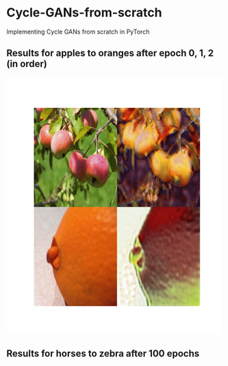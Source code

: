 # Cycle-GANs-from-scratch
Implementing Cycle GANs from scratch in PyTorch

## Results for apples to oranges after epoch 0, 1, 2 (in order)
<p align="center">
  <img src="./results/apple2orange.gif" width=600px height=600px>
</p>

## Results for horses to zebra after 100 epochs
